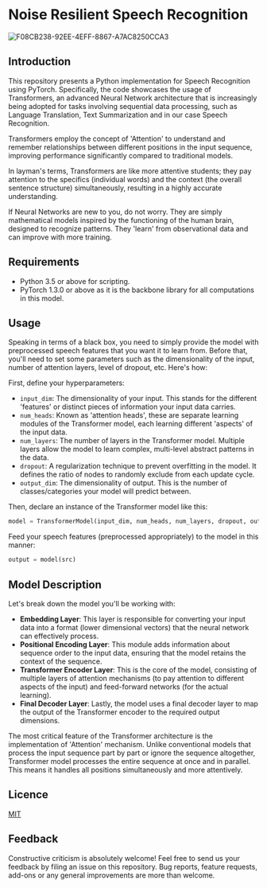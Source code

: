 # Noise Resilient Speech Recognition


![F08CB238-92EE-4EFF-8867-A7AC8250CCA3](https://github.com/parniaaghaalipour/Noise-Resilient-Speech-Recognition/assets/141918224/6558748b-292f-46cd-b09b-79e84be1c4b7)


## Introduction

This repository presents a Python implementation for Speech Recognition using PyTorch. Specifically, the code showcases the usage of Transformers, an advanced Neural Network architecture that is increasingly being adopted for tasks involving sequential data processing, such as Language Translation, Text Summarization and in our case Speech Recognition.

Transformers employ the concept of 'Attention' to understand and remember relationships between different positions in the input sequence, improving performance significantly compared to traditional models. 

In layman's terms, Transformers are like more attentive students; they pay attention to the specifics (individual words) and the context (the overall sentence structure) simultaneously, resulting in a highly accurate understanding.

If Neural Networks are new to you, do not worry. They are simply mathematical models inspired by the functioning of the human brain, designed to recognize patterns. They 'learn' from observational data and can improve with more training.

## Requirements
- Python 3.5 or above for scripting.
- PyTorch 1.3.0 or above as it is the backbone library for all computations in this model.

## Usage

Speaking in terms of a black box, you need to simply provide the model with preprocessed speech features that you want it to learn from. Before that, you'll need to set some parameters such as the dimensionality of the input, number of attention layers, level of dropout, etc. Here's how:

First, define your hyperparameters: 
- `input_dim`: The dimensionality of your input. This stands for the different 'features' or distinct pieces of information your input data carries.
- `num_heads`: Known as 'attention heads', these are separate learning modules of the Transformer model, each learning different 'aspects' of the input data.
- `num_layers`: The number of layers in the Transformer model. Multiple layers allow the model to learn complex, multi-level abstract patterns in the data.
- `dropout`: A regularization technique to prevent overfitting in the model. It defines the ratio of nodes to randomly exclude from each update cycle.
- `output_dim`: The dimensionality of output. This is the number of classes/categories your model will predict between.

Then, declare an instance of the Transformer model like this:

```python
model = TransformerModel(input_dim, num_heads, num_layers, dropout, output_dim).to(device)
```

Feed your speech features (preprocessed appropriately) to the model in this manner:

```python
output = model(src)
```

## Model Description

Let's break down the model you'll be working with:

- **Embedding Layer**: This layer is responsible for converting your input data into a format (lower dimensional vectors) that the neural network can effectively process.
- **Positional Encoding Layer**: This module adds information about sequence order to the input data, ensuring that the model retains the context of the sequence.
- **Transformer Encoder Layer**: This is the core of the model, consisting of multiple layers of attention mechanisms (to pay attention to different aspects of the input) and feed-forward networks (for the actual learning).
- **Final Decoder Layer**: Lastly, the model uses a final decoder layer to map the output of the Transformer encoder to the required output dimensions.

The most critical feature of the Transformer architecture is the implementation of 'Attention' mechanism. Unlike conventional models that process the input sequence part by part or ignore the sequence altogether, Transformer model processes the entire sequence at once and in parallel. This means it handles all positions simultaneously and more attentively.

## Licence
[MIT](https://choosealicense.com/licenses/mit/)

## Feedback

Constructive criticism is absolutely welcome! Feel free to send us your feedback by filing an issue on this repository. Bug reports, feature requests, add-ons or any general improvements are more than welcome.
